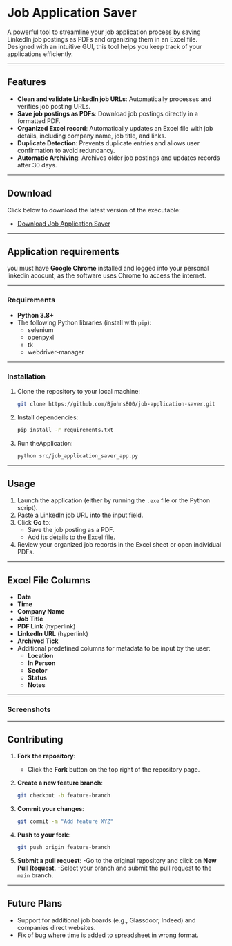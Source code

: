 # Job Application Saver

A powerful tool to streamline your job application process by saving LinkedIn job postings as PDFs and organizing them in an Excel file. Designed with an intuitive GUI, this tool helps you keep track of your applications efficiently.

---

## Features
- **Clean and validate LinkedIn job URLs**: Automatically processes and verifies job posting URLs.
- **Save job postings as PDFs**: Download job postings directly in a formatted PDF.
- **Organized Excel record**: Automatically updates an Excel file with job details, including company name, job title, and links.
- **Duplicate Detection**: Prevents duplicate entries and allows user confirmation to avoid redundancy.
- **Automatic Archiving**: Archives older job postings and updates records after 30 days.

---

## Download
Click below to download the latest version of the executable:
- [Download Job Application Saver](https://github.com/Bjohns800/job-application-saver/releases/latest)

---

## Application requirements
you must have **Google Chrome** installed and logged into your personal linkedin acocunt, as the software uses Chrome to access the internet.

---

### Requirements
- **Python 3.8+**
- The following Python libraries (install with `pip`):
  - selenium
  - openpyxl
  - tk
  - webdriver-manager

---

### Installation

1. Clone the repository to your local machine:

   ```bash
   git clone https://github.com/Bjohns800/job-application-saver.git
   ```

2. Install dependencies:

   ```bash
   pip install -r requirements.txt
   ```

3. Run theApplication:

   ```bash
   python src/job_application_saver_app.py
   ```

---

## Usage

1. Launch the application (either by running the `.exe` file or the Python script).
2. Paste a LinkedIn job URL into the input field.
3. Click **Go** to:
   - Save the job posting as a PDF.
   - Add its details to the Excel file.
4. Review your organized job records in the Excel sheet or open individual PDFs.

---

## Excel File Columns
- **Date**
- **Time**
- **Company Name**
- **Job Title**
- **PDF Link** (hyperlink)
- **LinkedIn URL** (hyperlink)
- **Archived Tick**
- Additional predefined columns for metadata to be input by the user:
  - **Location**
  - **In Person**
  - **Sector**
  - **Status**
  - **Notes**

---

### Screenshots






---

## Contributing

1. **Fork the repository**:
   - Click the **Fork** button on the top right of the repository page.

2. **Create a new feature branch**:
   ```bash
   git checkout -b feature-branch
   ```
   
3. **Commit your changes**:
   ```bash
   git commit -m "Add feature XYZ"
   ```
   
4. **Push to your fork**:
   ```bash
   git push origin feature-branch
   ```

5. **Submit a pull request**:
    -Go to the original repository and click on **New Pull Request**.
    -Select your branch and submit the pull request to the `main` branch.

---

## Future Plans
  - Support for additional job boards (e.g., Glassdoor, Indeed) and companies direct websites.
  - Fix of bug where time is added to spreadsheet in wrong format.

   
   

